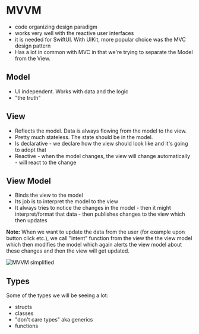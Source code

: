 # MVVM
- code organizing design paradigm
- works very well with the reactive user interfaces
- it is needed for SwiftUI. With UIKit, more popular choice was the MVC design pattern
- Has a lot in common with MVC in that we're trying to separate the Model from the View.

## Model
- UI independent. Works with data and the logic
- "the truth"

## View
- Reflects the model. Data is always flowing from the model to the view.
- Pretty much stateless. The state should be in the model.
- Is declarative - we declare how the view should look like and it's going to adopt that
- Reactive - when the model changes, the view will change automatically - will react to the change

## View Model
- Binds the view to the model
- Its job is to interpret the model to the view
- It always tries to notice the changes in the model - then it might interpret/format that data - then publishes changes to the view which then updates


**Note:** When we want to update the data from the user (for example upon button click etc.), we call "intent" function from the view the the view model which then modifies the model  which again alerts the view model about these changes and then the view will get updated.

![MVVM simplified](./MVVM.png)

## Types 
Some of the types we will be seeing a lot:
- structs
- classes
- "don't care types" aka generics
- functions
